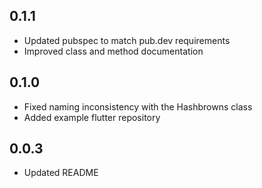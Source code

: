 ## 0.1.1
* Updated pubspec to match pub.dev requirements
* Improved class and method documentation
## 0.1.0
* Fixed naming inconsistency with the Hashbrowns class
* Added example flutter repository
## 0.0.3
* Updated README
